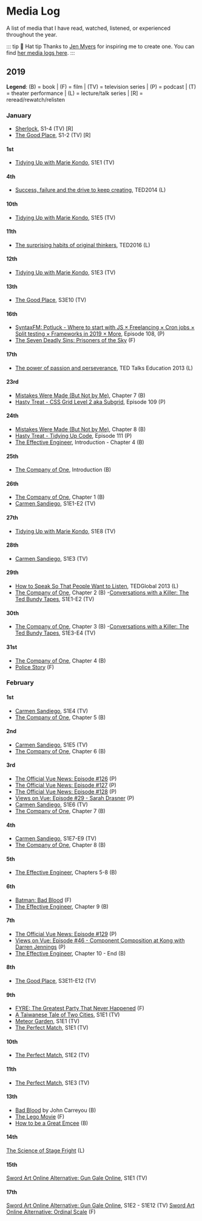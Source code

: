 # Media Log

A list of media that I have read, watched, listened, or experienced throughout the year.

::: tip 🎩 Hat tip
Thanks to [Jen Myers](https://twitter.com/antiheroine) for inspiring me to create one. You can find [her media logs here](https://jenmyers.net/log/).
:::

## 2019

**Legend**: (B) = book | (F) = film | (TV) = television series | (P) = podcast | (T) = theater performance | (L) = lecture/talk series | [R] = reread/rewatch/relisten

### January

- [Sherlock](https://www.bbc.co.uk/programmes/b018ttws), S1-4 (TV) [R]
- [The Good Place](https://www.nbc.com/the-good-place), S1-2 (TV) [R]

#### 1st

- [Tidying Up with Marie Kondo](https://www.netflix.com/title/80209379), S1E1 (TV)

#### 4th

- [Success, failure and the drive to keep creating](https://www.ted.com/talks/elizabeth_gilbert_success_failure_and_the_drive_to_keep_creating), TED2014 (L)

#### 10th

- [Tidying Up with Marie Kondo](https://www.netflix.com/title/80209379), S1E5 (TV)

#### 11th

- [The surprising habits of original thinkers](https://www.ted.com/talks/adam_grant_the_surprising_habits_of_original_thinkers), TED2016 (L)

#### 12th

- [Tidying Up with Marie Kondo](https://www.netflix.com/title/80209379), S1E3 (TV)

#### 13th

- [The Good Place](https://www.nbc.com/the-good-place), S3E10 (TV)

#### 16th

- [SyntaxFM: Potluck - Where to start with JS × Freelancing × Cron jobs × Split testing × Frameworks in 2019 × More](https://syntax.fm/show/108/potluck-where-to-start-with-js-freelancing-cron-jobs-split-testing-frameworks-in-2019-more), Episode 108, (P)
- [The Seven Deadly Sins: Prisoners of the Sky](https://nanatsu-no-taizai.fandom.com/wiki/The_Seven_Deadly_Sins:_Prisoners_of_the_Sky) (F)

#### 17th

- [The power of passion and perseverance](https://www.ted.com/talks/angela_lee_duckworth_grit_the_power_of_passion_and_perseverance), TED Talks Education 2013 (L)

#### 23rd

- [Mistakes Were Made (But Not by Me)](https://www.amazon.com/Mistakes-Were-Made-But-Not-ebook/dp/B003K15IOE/ref=sr_1_1?ie=UTF8&qid=1548271215&sr=8-1&keywords=mistakes+were+made+but+not+by+me), Chapter 7 (B)
- [Hasty Treat - CSS Grid Level 2 aka Subgrid](https://syntax.fm/show/109/hasty-treat-css-grid-level-2-aka-subgrid), Episode 109 (P)

#### 24th

- [Mistakes Were Made (But Not by Me)](https://www.amazon.com/Mistakes-Were-Made-But-Not-ebook/dp/B003K15IOE/ref=sr_1_1?ie=UTF8&qid=1548271215&sr=8-1&keywords=mistakes+were+made+but+not+by+me), Chapter 8 (B)
- [Hasty Treat - Tidying Up Code](https://syntax.fm/show/111/hasty-treat-tidying-up-code), Episode 111 (P)
- [The Effective Engineer](https://www.effectiveengineer.com/), Introduction - Chapter 4 (B)

#### 25th

- [The Company of One](https://www.amazon.com/Company-One-Staying-Small-Business-ebook/dp/B078962RHQ/ref=sr_1_1?ie=UTF8&qid=1548470880&sr=8-1&keywords=the+company+of+one), Introduction (B)

#### 26th

- [The Company of One](https://www.amazon.com/Company-One-Staying-Small-Business-ebook/dp/B078962RHQ/ref=sr_1_1?ie=UTF8&qid=1548470880&sr=8-1&keywords=the+company+of+one), Chapter 1 (B)
- [Carmen Sandiego](https://www.netflix.com/title/80167821), S1E1-E2 (TV)

#### 27th

- [Tidying Up with Marie Kondo](https://www.netflix.com/title/80209379), S1E8 (TV)

#### 28th

- [Carmen Sandiego](https://www.netflix.com/title/80167821), S1E3 (TV)

#### 29th

- [How to Speak So That People Want to Listen](julian_treasure_how_to_speak_so_that_people_want_to_listen), TEDGlobal 2013 (L)
- [The Company of One](https://www.amazon.com/Company-One-Staying-Small-Business-ebook/dp/B078962RHQ/ref=sr_1_1?ie=UTF8&qid=1548470880&sr=8-1&keywords=the+company+of+one), Chapter 2 (B) -[Conversations with a Killer: The Ted Bundy Tapes](https://www.netflix.com/title/80226612), S1E1-E2 (TV)

#### 30th

- [The Company of One](https://www.amazon.com/Company-One-Staying-Small-Business-ebook/dp/B078962RHQ/ref=sr_1_1?ie=UTF8&qid=1548470880&sr=8-1&keywords=the+company+of+one), Chapter 3 (B) -[Conversations with a Killer: The Ted Bundy Tapes](https://www.netflix.com/title/80226612), S1E3-E4 (TV)

#### 31st

- [The Company of One](https://www.amazon.com/Company-One-Staying-Small-Business-ebook/dp/B078962RHQ/ref=sr_1_1?ie=UTF8&qid=1548470880&sr=8-1&keywords=the+company+of+one), Chapter 4 (B)
- [Police Story](https://www.imdb.com/title/tt0089374/) (F)

### February

#### 1st

- [Carmen Sandiego](https://www.netflix.com/title/80167821), S1E4 (TV)
- [The Company of One](https://www.amazon.com/Company-One-Staying-Small-Business-ebook/dp/B078962RHQ/ref=sr_1_1?ie=UTF8&qid=1548470880&sr=8-1&keywords=the+company+of+one), Chapter 5 (B)

#### 2nd

- [Carmen Sandiego](https://www.netflix.com/title/80167821), S1E5 (TV)
- [The Company of One](https://www.amazon.com/Company-One-Staying-Small-Business-ebook/dp/B078962RHQ/ref=sr_1_1?ie=UTF8&qid=1548470880&sr=8-1&keywords=the+company+of+one), Chapter 6 (B)

#### 3rd

- [The Official Vue News: Episode #126](https://news.vuejs.org/issues/126) (P)
- [The Official Vue News: Episode #127](https://news.vuejs.org/issues/127) (P)
- [The Official Vue News: Episode #128](https://news.vuejs.org/issues/128) (P)
- [Views on Vue: Episode #29 - Sarah Drasner](https://devchat.tv/views-on-vue/vov-029-vue-with-sarah-drasner/) (P)
- [Carmen Sandiego](https://www.netflix.com/title/80167821), S1E6 (TV)
- [The Company of One](https://www.amazon.com/Company-One-Staying-Small-Business-ebook/dp/B078962RHQ/ref=sr_1_1?ie=UTF8&qid=1548470880&sr=8-1&keywords=the+company+of+one), Chapter 7 (B)

#### 4th

- [Carmen Sandiego](https://www.netflix.com/title/80167821), S1E7-E9 (TV)
- [The Company of One](https://www.amazon.com/Company-One-Staying-Small-Business-ebook/dp/B078962RHQ/ref=sr_1_1?ie=UTF8&qid=1548470880&sr=8-1&keywords=the+company+of+one), Chapter 8 (B)

#### 5th

- [The Effective Engineer](https://www.effectiveengineer.com/), Chapters 5-8 (B)

#### 6th

- [Batman: Bad Blood](https://en.wikipedia.org/wiki/Batman:_Bad_Blood) (F)
- [The Effective Engineer](https://www.effectiveengineer.com/), Chapter 9 (B)

#### 7th

- [The Official Vue News: Episode #129](https://news.vuejs.org/issues/129) (P)
- [Views on Vue: Episode #46 - Component Composition at Kong with Darren Jennings](https://devchat.tv/views-on-vue/vov-046-component-composition-at-kong-with-darren-jennings/) (P)
- [The Effective Engineer](https://www.effectiveengineer.com/), Chapter 10 - End (B)

#### 8th

- [The Good Place](https://www.nbc.com/the-good-place), S3E11-E12 (TV)

#### 9th

- [FYRE: The Greatest Party That Never Happened](https://www.netflix.com/title/81035279) (F)
- [A Taiwanese Tale of Two Cities](https://www.netflix.com/title/80189540), S1E1 (TV)
- [Meteor Garden](https://www.netflix.com/title/81005506), S1E1 (TV)
- [The Perfect Match](https://www.netflix.com/title/81020589), S1E1 (TV)

#### 10th

- [The Perfect Match](https://www.netflix.com/title/81020589), S1E2 (TV)

#### 11th

- [The Perfect Match](https://www.netflix.com/title/81020589), S1E3 (TV)

#### 13th

- [Bad Blood](https://www.amazon.com/Bad-Blood-Secrets-Silicon-Startup/dp/152473165X) by John Carreyou (B)
- [The Lego Movie](https://www.imdb.com/title/tt1490017/) (F)
- [How to be a Great Emcee](https://www.amazon.com/How-Great-Emcee-memorable-Ceremonies-ebook/dp/B0052MMYSC/) (B)

#### 14th

[The Science of Stage Fright](https://blog.ted.com/required-watching-for-any-ted-speaker-the-science-of-stage-fright/) (L)

#### 15th

[Sword Art Online Alternative: Gun Gale Online](), S1E1 (TV)

#### 17th

[Sword Art Online Alternative: Gun Gale Online](), S1E2 - S1E12 (TV)
[Sword Art Online Alternative: Ordinal Scale]() (F)

